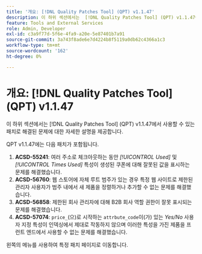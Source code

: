 ```yaml
---
title: '개요: [!DNL Quality Patches Tool] (QPT) v1.1.47'
description: 이 하위 섹션에서는  [!DNL Quality Patches Tool] (QPT) v1.1.47에서 사용할 수 있는 패치로 해결된 문제에 대한 자세한 설명을 제공합니다.
feature: Tools and External Services
role: Admin, Developer
exl-id: c3a9f77d-5f6e-4fa9-a20e-5e87401b7a91
source-git-commit: 3a743f8ade6e7d4224b8f5119a0db62c4366a1c3
workflow-type: tm+mt
source-wordcount: '162'
ht-degree: 0%

---
```


# 개요: [!DNL Quality Patches Tool] (QPT) v1.1.47

이 하위 섹션에서는 [!DNL Quality Patches Tool] (QPT) v1.1.47에서 사용할 수 있는 패치로 해결된 문제에 대한 자세한 설명을 제공합니다.

QPT v1.1.47에는 다음 패치가 포함됩니다.

1. **ACSD-55241**: 여러 주소로 체크아웃하는 동안 *[!UICONTROL Used]* 및 *[!UICONTROL Times Used]* 특성이 생성된 쿠폰에 대해 잘못된 값을 표시하는 문제를 해결했습니다.
1. **ACSD-56760**: 웹 스토어에 자체 루트 범주가 있는 경우 특정 웹 사이트로 제한된 관리자 사용자가 범주 내에서 새 제품을 정렬하거나 추가할 수 없는 문제를 해결했습니다.
1. **ACSD-56858**: 제한된 회사 관리자에 대해 B2B 회사 역할 권한이 잘못 표시되는 문제를 해결했습니다.
1. **ACSD-57074**: `price_`(으)로 시작하는 `attrbute_code`이(가) 있는 *Yes/No* 사용자 지정 특성이 인덱싱에서 제대로 작동하지 않으며 이러한 특성을 가진 제품을 프런트 엔드에서 사용할 수 없는 문제를 해결했습니다.

왼쪽의 메뉴를 사용하여 특정 패치 페이지로 이동합니다.
